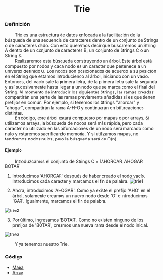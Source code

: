 <div align="center">

# Trie  

 <div align="left">
 
 ### Definición  
 &nbsp;&nbsp;&nbsp;&nbsp;&nbsp;&nbsp;&nbsp;&nbsp;Trie es una estructura de datos enfocada a la facilitación de la búsqueda de una secuencia de caracteres dentro de un conjunto de Strings o de caracteres dado. Con esto queremos decir que buscaremos un String A dentro de un conjunto de caracteres B, un conjunto de Strings C o un String S.  
 &nbsp;&nbsp;&nbsp;&nbsp;&nbsp;&nbsp;&nbsp;&nbsp;Realizaremos esta búsqueda construyendo un árbol. Este árbol está compuesto por nodos y cada nodo es un caracter que pertenece a un universo definido U. Los nodos son posicionados de acuerdo a su posición en el String que estamos introduciendo al árbol, iniciando con un vacío. Entonces, del vacío sale la primera letra, de la primera letra sale la segunda y así sucesivamente hasta llegar a un nodo que se marca como el final del String. Al momento de introducir los siguientes Strings, las ramas creadas compartirán una parte de las ramas previamente añadidas si es que tienen prefijos en común. Por ejemplo, si tenemos los Strings "ahorcar" y "ahogar", compartirán la rama A-H-O y continuarán en bifurcaciones distintas.  
 &nbsp;&nbsp;&nbsp;&nbsp;&nbsp;&nbsp;&nbsp;&nbsp;En código, este árbol estará compuesto por mapas o por arrays. Si utilizamos arrays, la búsqueda de nodos será más rápida, pero cada caracter no utilizado en las bifurcaciones de un nodo será marcado como nulo y estaremos sacrificando memoria. Y si utilizamos mapas, no tendremos nodos nulos, pero la búsqueda será de O(n).
 #### Ejemplo
  &nbsp;&nbsp;&nbsp;&nbsp;&nbsp;&nbsp;&nbsp;&nbsp;Introduzcamos el conjunto de Strings C = [AHORCAR, AHOGAR, BOTAR]
  1. Introducimos 'AHORCAR' después de haber creado el nodo vacío. Introducimos cada caracter y marcamos el fin de palabra.
  ![trie1](https://imgur.com/gopoyFK.png)

  2. Ahora, introducimos 'AHOGAR'. Como ya existe el prefijo 'AHO' en el árbol, solamente creamos un nuevo nodo desde 'O' e introducimos 'GAR'. Igualmente, marcamos el fin de palabra.

  ![trie2](https://imgur.com/G1fL3Ab.png)

  3. Por último, ingresamos 'BOTAR'. Como no existen ninguno de los prefijos de 'BOTAR', creamos una nueva rama desde el nodo inicial.

  ![trie3](https://imgur.com/93wwXS1.png)

&nbsp;&nbsp;&nbsp;&nbsp;&nbsp;&nbsp;&nbsp;&nbsp;Y ya tenemos nuestro Trie.

   ### Código
  * [Mapa](https://github.com/marinovivianUPB/Algoritmica/blob/1a45c7bb83e0090c5acc73a806b567b5588bdc51/Estructura%20de%20Datos/Trie/trieMap.cpp)
  * [Array](https://github.com/marinovivianUPB/Algoritmica/blob/caec4a4a9857d6ca48046b6dbc583d9eb979755e/Estructura%20de%20Datos/Trie/trieArray.cpp)
